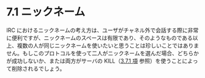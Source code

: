 # 7.1 ニックネーム

IRC におけるニックネームの考え方は、ユーザがチャネル外で会話する際に非常に便利ですが、ニックネームのスペースは有限であり、そのようなものである以上、複数の人が同じニックネームを使いたいと思うことは珍しいことではありません。もしこのプロトコルを使って二人がニックネームを選んだ場合、どちらかが成功しないか、または両方がサーバの KILL（[3.7.1 項](../message-details/kill-message.md) 参照）を使うことによって削除されるでしょう。
